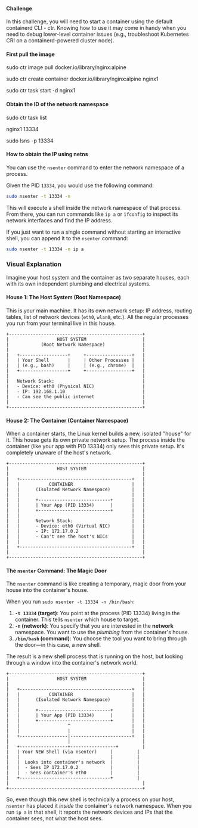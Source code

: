 #### Challenge

In this challenge, you will need to start a container using the default containerd CLI - ctr. Knowing how to use it may come in handy when you need to debug lower-level container issues (e.g., troubleshoot Kubernetes CRI on a containerd-powered cluster node).

#### First pull the image

sudo ctr image pull docker.io/library/nginx:alpine

sudo ctr create container docker.io/library/nginx:alpine nginx1

sudo ctr task start -d nginx1


#### Obtain the ID of the network namespace

sudo ctr task list

nginx1 13334 

sudo lsns -p 13334

#### How to obtain the IP using netns

You can use the `nsenter` command to enter the network namespace of a process.

Given the PID `13334`, you would use the following command:

```bash
sudo nsenter -t 13334 -n
```

This will execute a shell inside the network namespace of that process. From there, you can run commands like `ip a` or `ifconfig` to inspect its network interfaces and find the IP address.

If you just want to run a single command without starting an interactive shell, you can append it to the `nsenter` command:

```bash
sudo nsenter -t 13334 -n ip a
```

### Visual Explanation

Imagine your host system and the container as two separate houses, each with its own independent plumbing and electrical systems.

#### House 1: The Host System (Root Namespace)

This is your main machine. It has its own network setup: IP address, routing tables, list of network devices (`eth0`, `wlan0`, etc.). All the regular processes you run from your terminal live in this house.

```
+--------------------------------------------------+
|                  HOST SYSTEM                     |
|            (Root Network Namespace)              |
|                                                  |
|   +------------------+     +-----------------+   |
|   | Your Shell       |     | Other Processes |   |
|   | (e.g., bash)     |     | (e.g., chrome)  |   |
|   +------------------+     +-----------------+   |
|                                                  |
|   Network Stack:                                 |
|   - Device: eth0 (Physical NIC)                  |
|   - IP: 192.168.1.10                             |
|   - Can see the public internet                  |
|                                                  |
+--------------------------------------------------+
```

#### House 2: The Container (Container Namespace)

When a container starts, the Linux kernel builds a new, isolated "house" for it. This house gets its own private network setup. The process inside the container (like your app with PID 13334) only sees this private setup. It's completely unaware of the host's network.

```
+--------------------------------------------------+
|                  HOST SYSTEM                     |
|                                                  |
|   +------------------------------------------+   |
|   |           CONTAINER                      |   |
|   |      (Isolated Network Namespace)        |   |
|   |                                          |   |
|   |      +---------------------------+       |   |
|   |      | Your App (PID 13334)      |       |   |
|   |      +---------------------------+       |   |
|   |                                          |   |
|   |      Network Stack:                      |   |
|   |      - Device: eth0 (Virtual NIC)        |   |
|   |      - IP: 172.17.0.2                    |   |
|   |      - Can't see the host's NICs         |   |
|   |                                          |   |
|   +------------------------------------------+   |
|                                                  |
+--------------------------------------------------+
```

#### The `nsenter` Command: The Magic Door

The `nsenter` command is like creating a temporary, magic door from your house into the container's house.

When you run `sudo nsenter -t 13334 -n /bin/bash`:

1.  **`-t 13334` (target)**: You point at the process (PID 13334) living in the container. This tells `nsenter` which house to target.
2.  **`-n` (network)**: You specify that you are interested in the **network** namespace. You want to use the *plumbing* from the container's house.
3.  **`/bin/bash` (command)**: You choose the tool you want to bring through the door—in this case, a new shell.

The result is a new shell process that is running on the host, but looking through a window into the container's network world.

```
+--------------------------------------------------+
|                  HOST SYSTEM                     |
|                                                  |
|   +------------------------------------------+   |
|   |           CONTAINER                      |   |
|   |      (Isolated Network Namespace)        |   |
|   |                                          |   |
|   |      +---------------------------+       |   |
|   |      | Your App (PID 13334)      |       |   |
|   |      +---------------------------+       |   |
|   |                  ^                       |   |
|   |                  |                       |   |
|   +------------------|-----------------------+   |
|                      |                           |
|   +------------------+-----------------+         |
|   | Your NEW Shell (via nsenter)     |         |
|   |                                  |         |
|   |  Looks into container's network  |         |
|   |  - Sees IP 172.17.0.2            |         |
|   |  - Sees container's eth0         |         |
|   +----------------------------------+         |
|                                                  |
+--------------------------------------------------+
```

So, even though this new shell is technically a process on your host, `nsenter` has placed it *inside* the container's network namespace. When you run `ip a` in that shell, it reports the network devices and IPs that the container sees, not what the host sees.
